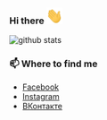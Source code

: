 <h3>Hi there <img src="https://raw.githubusercontent.com/ABSphreak/ABSphreak/master/gifs/Hi.gif" width="30px"></h3>

![github stats](https://github-readme-stats.vercel.app/api?username=SmetDenis&show_icons=true)

### 📫 Where to find me
- [Facebook](https://www.facebook.com/smet.denis) 
- [Instagram](https://instagram.com/smetdenis) 
- [ВКонтакте](https://vk.com/smetdenis)

